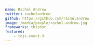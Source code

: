 ```yaml
---
name: Rachel Andrew
twitter: rachelandrew
github: https://github.com/rachelandrew
image: /media/people/rachel-andrew.jpg
frameworks: thisdot
featured: 
    - tdjs-event-9
---
```

